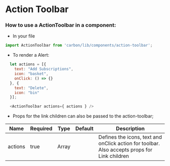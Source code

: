 # Action Toolbar

### How to use a ActionToolbar in a component:

* In your file

```javascript
import ActionToolbar from 'carbon/lib/components/action-toolbar';
```

*  To render a Alert:

```javascript
  let actions = [{
    text: "Add Subscriptions",
    icon: "basket",
    onClick: () => {}
  }, {
    text: "Delete",
    icon: "bin"
  }];

  <ActionToolbar actions={ actions } />
```

* Props for the link children can also be passed to the action-toolbar;

| Name          | Required    | Type           | Default       | Description   |
| ------------- | ----------- | ------------- | ------------- | -------------  |
| actions       | true       | Array         |               | Defines the icons, text and onClick action for toolbar. Also accepts props for Link children |
